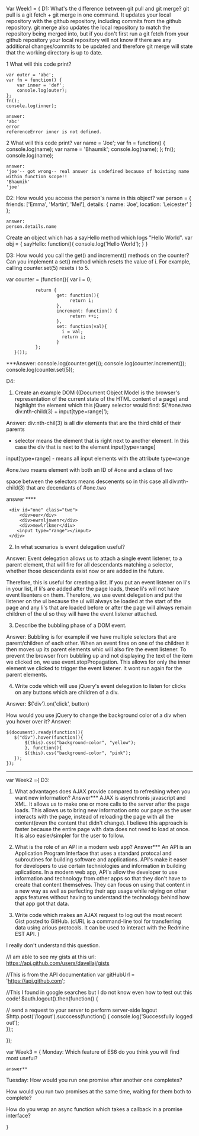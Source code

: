 Var Week1 = {
D1: 
  What's the difference between git pull and git merge?
    git pull is a git fetch + git merge in one command. It updates your local repository with the github repository, including  commits from the github repository.
    git merge also updates the local repository to match the repository being merged into, but if you don't first run a git fetch from your github repository your local repository will not know if there are any additional changes/commits to be updated and therefore git merge will state that the working directory is up to date. 

  1 What will this code print?

    var outer = 'abc';
    var fn = function() {
        var inner = 'def';
        console.log(outer);
    };
    fn();
    console.log(inner);

    answer: 
    'abc'
    error
    referenceError inner is not defined.


  2 What will this code print?
    var name = 'Joe';
    var fn = function() {
        console.log(name);
        var name = 'Bhaumik';
        console.log(name);
    };
    fn();
    console.log(name);

    answer:
    'joe'-- got wrong-- real answer is undefined because of hoisting name within function scope!!
    'Bhaumik'
    'joe'

D2:
  How would you access the person's name in this object?
    var person = {
        friends: ['Emma', 'Martin', 'Mel'],
        details: {
            name: 'Joe',
            location: 'Leicester'
        }
    };

    answer:
    person.details.name

  Create an object which has a sayHello method which logs "Hello World".
  var obj = {
    sayHello: function(){
      console.log('Hello World');
    }
  }

D3:
  How would you call the get() and increment() methods on the counter?
  Can you implement a set() method which resets the value of i. For example, calling counter.set(5) resets i to 5.

   var counter = (function(){
               var i = 0;

               return {
                       get: function(){
                            return i;
                       },
                       increment: function() {
                            return ++i;
                       },
                       set: function(val){
                         i = val;
                         return i;
                       }
               };
       }());
  ***Answer:
  console.log(counter.get());
  console.log(counter.increment());
  console.log(counter.set(5));

D4:
  1. Create an example DOM ((Document Object Model is the browser's representation of the current state of the HTML content of a page) and highlight the element which this jQuery selector would find:
  $('#one.two div:nth-child(3) + input[type=range]');


  Answer:
  div:nth-chil(3) is all div elements that are the third child of their parents

   + selector means the element that is right next to another element. In this case the div that is next to the element input[type=range]

  input[type=range] - means all input elements with the attribute type=range

   #one.two means element with both an ID of #one and a class of two

   space between the selectors means descenents so in this case all div:nth-child(3) that are decendants of #one.two

  answer ****
  <!DOCTYPE html>
  <html>
  <head>
  <script src="https://ajax.googleapis.com/ajax/libs/jquery/3.1.1/jquery.min.js"></script>
  <script>
  $(document).ready(function(){
    $('#one.two div:nth-child(3) + input[type=range]').css("box-shadow", "1px 1px 1px red");
  });
  </script>

  </head>
  <body>

     <div id="one" class="two">
         <div>eer</div>
         <div>ewrnljnwenr</div>
         <div>mewlrlkmer</div>
        <input type="range"></input>
     </div>
     
  </body>
  </html>


  2. In what scenarios is event delegation useful?

  Answer:
  Event delegation allows us to attach a single event listener, to a parent element, that will fire for all descendants matching a selector, whether those descendants exist now or are added in the future.

  Therefore, this is useful for creating a list. If you put an event listener on li's in your list, if li's are added after the page loads, these li's will not have event lisenters on them. Therefore, we use event delegation and put the listener on the ul because the ul will always be loaded at the start of the page and any li's that are loaded before or after the page will always remain children of the ul so they will have the event listener attached.

  3. Describe the bubbling phase of a DOM event.

  Answer:
  Bubbling is for example if we have multiple selectors that are parent/children of each other. When an event fires on one of the children it then moves up its parent elements whic will also fire the event listener. To prevent the browser from bubbling up and not displaying the text of the item we clicked on, we use event.stopPropagation. This allows for only the inner element we clicked to trigger the event listener. It wont run again for the parent elements. 


  4. Write code which will use jQuery's event delegation to listen for clicks on any buttons which are children of a div.

  Answer:
  $('div').on('click', button)

  How would you use jQuery to change the background color of a div when you hover over it?
  Answer:

    $(document).ready(function(){
       $("div").hover(function(){
           $(this).css("background-color", "yellow");
           }, function(){
           $(this).css("background-color", "pink");
       });
    });

  ---------------------------------------------------------------------------------------------------------------------------------
var Week2 ={
D3:
  1. What advantages does AJAX provide compared to refreshing when you want new information?
  Answer***
  AJAX is asynchronis javascript and XML. It allows us to make one or more calls to the server after the page loads. This allows us to bring new information onto our page as the user interacts with the page, instead of reloading the page with all the content(even the content that didn't change). I believe this approach is faster because the entire page with data does not need to load at once. It is also easier/simpler for the user to follow.  

  2. What is the role of an API in a modern web app?
  Answer***
  An API is an Application Program Interface that uses a standard protocal and subroutines for building software and applications. API's make it easer for developers to use certain techniologies and information in building aplications. In a modern web app, API's allow the developer to use information and technology from other apps so that they don't have to create that content themselves. They can focus on using that content in a new way as well as perfecting their app usage while relying on other apps features without having to understand the technology behind how that app got that data.

  3. Write code which makes an AJAX request to log out the most recent Gist posted to GitHub.
  (cURL is a command-line tool for transferring data using arious protocols. It can be used to interact with the Redmine EST API. )

  I really don't understand this question. 

  //I am able to see my gists at this url:
  https://api.github.com/users/davellaj/gists

  //This is from the API documentation
  var gitHubUrl = 'https://api.github.com';

  //This I found in google searches but I do not know even how to test out this code!
  $auth.logout().then(function() {

   // send a request to your server to perform server-side logout
    $http.post('/logout').succcess(function() {
      console.log('Successfully logged out');    
    });;

  });


  var Week3 = {
Monday:
 Which feature of ES6 do you think you will find most useful?

	answer**

Tuesday: 
How would you run one promise after another one completes?

How would you run two promises at the same time, waiting for them both to complete?

How do you wrap an async function which takes a callback in a promise interface?






  }
